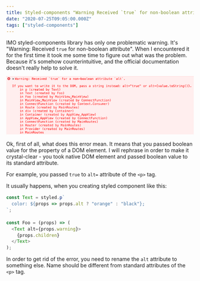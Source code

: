 ```yaml
---
title: Styled-components "Warning Received `true` for non-boolean attribute"
date: "2020-07-25T09:05:00.000Z"
tags: ["styled-components"]
---
```


IMO styled-components library has only one problematic warning.
It's "Warning: Received `true` for non-boolean attribute".
When I encountered it for the first time it took me some time to figure out what was the problem.
Because it's somehow counterintuitive, and the official documentation doesn't really help to solve it.

![Warning: Received `true` for non-boolean attribute](warning-true-for-non-boolean-attribute.png)

Ok, first of all, what does this error mean.
It means that you passed boolean value for the property of a DOM element.
I will rephrase in order to make it crystal-clear - you took native DOM element
and passed boolean value to its standard attribute.

For example, you passed `true` to `alt=` attribute of the `<p>` tag.

It usually happens, when you creating styled component like this:

```js
const Text = styled.p`
  color: ${props => props.alt ? "orange" : "black"};
`;

const Foo = (props) => (
  <Text alt={props.warning}>
    {props.children}
  </Text>
);
```

In order to get rid of the error, you need to rename the `alt` attribute to something else. Name should be different from standard attributes of the `<p>` tag.
